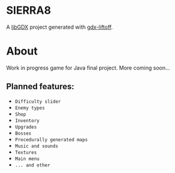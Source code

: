 # SIERRA8

A [libGDX](https://libgdx.com/) project generated with [gdx-liftoff](https://github.com/libgdx/gdx-liftoff).

# About

Work in progress game for Java final project. More coming soon...

Planned features:
-

- `Difficulty slider`
- `Enemy types`
- `Shop`
- `Inventory`
- `Upgrades`
- `Bosses`
- `Procedurally generated maps`
- `Music and sounds`
- `Textures`
- `Main menu`
- `... and other`
